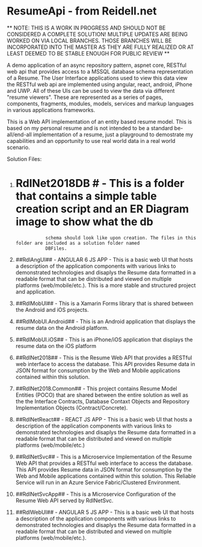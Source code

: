 # ResumeApi - from Reidell.net
** NOTE: THIS IS A WORK IN PROGRESS AND SHOULD NOT BE CONSIDERED A COMPLETE SOLUTION! MULTIPLE UPDATES ARE BEING WORKED ON VIA LOCAL BRANCHES. THOSE BRANCHES WILL BE INCORPORATED INTO THE MASTER AS THEY ARE FULLY REALIZED OR AT LEAST DEEMED TO BE STABLE ENOUGH FOR PUBLIC REVIEW **

A demo application of an async repository pattern, aspnet core, RESTful web api that provides access to a MSSQL database schema representation of a Resume. The User Interface applications used to view this data view the RESTful web api are implemented using 
angular, react, android, iPhone and UWP. All of these UIs can be used to view the data via different "resume viewers". These are 
represented as a series of pages, components, fragments, modules, models, services and markup languages in various applications frameworks.

This is a Web API implementation of an entity based resume model. This is based on my personal resume and is not intended to be a 
standard be-all/end-all implementation of a resume, just a playground to demostrate my capabilities and an opportunity to use real 
world data in a real world scenario.

Solution Files:

1. # RdlNet2018DB # - This is a folder that contains a simple table creation script and an ER Diagram image to show what the db 
                  schema should look like upon creation. The files in this folder are included as a solution folder named 
                  DBFiles.                  

2. ##RdlAngUI## - ANGULAR 6 JS APP - This is a basic web UI that hosts a description of the application components with various links 
               to demonstrated technologies and disaplys the Resume data formatted in a readable format that can be distributed and 
               viewed on multiple platforms (web/mobile/etc.). This is a more stable and structured project and application.

3. ##RdlMobUI## - This is a Xamarin Forms library that is shared between the Android and iOS projects.

4. ##RdlMobUI.Android## - This is an Android application that displays the resume data on the Android platform.

5. ##RdlMobUI.iOS## - This is an iPhone/iOS application that displays the resume data on the iOS platform

6. ##RdlNet2018## - This is the Resume Web API that provides a RESTful web interface to access the database. This API provides Resume 
                data in JSON format for consumption by the Web and Mobile applications contained within this solution.

7. ##RdlNet2018.Common## - This project contains Resume Model Entities (POCO) that are shared between the entire solution as well as the 
                       the Interface Contracts, Database Contaxt Objects and Repository Implementation Objects (Contract/Concrete).

8. ##RdlNetReact## - REACT JS APP - This is a basic web UI that hosts a description of the application components with various links
                 to demonstrated technologies and disaplys the Resume data formatted in a readable format that can be distributed 
                 and viewed on multiple platforms (web/mobile/etc.)
                 
9. ##RdlNetSvc## - This is a Microservice Implementation of the Resume Web API that provides a RESTful web interface to access the 
               database. This API provides Resume data in JSON format for consumption by the Web and Mobile applications contained 
               within this solution. This Reliable Service will run in an Azure Service Fabric/Clustered Environment.

10. ##RdlNetSvcApp## - This is a Microservice Configuration of the Resume Web API served by RdlNetSvc.

11. ##RdlWebUI## - ANGULAR 5 JS APP - This is a basic web UI that hosts a description of the application components with various links 
               to demonstrated technologies and disaplys the Resume data formatted in a readable format that can be distributed and 
               viewed on multiple platforms (web/mobile/etc.).


